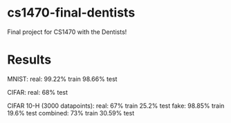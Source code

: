 # cs1470-final-dentists
Final project for CS1470 with the Dentists!


# Results
MNIST:
    real:
        99.22% train
        98.66% test

CIFAR:
    real:
        68% test

CIFAR 10-H (3000 datapoints):
    real:
        67% train
        25.2% test
    fake:
        98.85% train
        19.6% test
    combined:
        73% train
        30.59% test